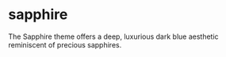 # sapphire
The Sapphire theme offers a deep, luxurious dark blue aesthetic reminiscent of precious sapphires.
